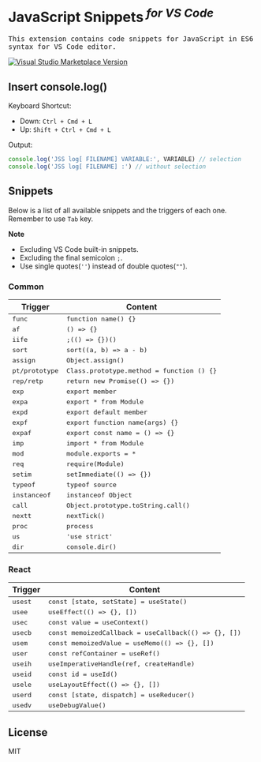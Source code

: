 <br>
<h1>JavaScript Snippets<sup><em> for VS Code</em></sup></h1>

<samp>This extension contains code snippets for JavaScript in ES6 syntax for VS Code editor.</samp>

<a href="https://marketplace.visualstudio.com/items?itemName=algorizen.javascript-snippets" target="__blank"><img src="https://img.shields.io/visual-studio-marketplace/v/algorizen.javascript-snippets.svg?color=blue&amp;label=VS%20Code%20Marketplace&logo=visual-studio-code" alt="Visual Studio Marketplace Version" /></a>

## Insert console.log()

Keyboard Shortcut:

- Down: `Ctrl + Cmd + L`
- Up: `Shift + Ctrl + Cmd + L`

Output:

```js
console.log('JSS log[ FILENAME] VARIABLE:', VARIABLE) // selection
console.log('JSS log[ FILENAME] :') // without selection
```

## Snippets

Below is a list of all available snippets and the triggers of each one. Remember to use `Tab` key.

**Note**

- Excluding VS Code built-in snippets.
- Excluding the final semicolon `;`.
- Use single quotes(`''`) instead of double quotes(`""`).

### Common

| Trigger                   | Content                                              |
| ------------------------- | ---------------------------------------------------- |
| <samp>func</samp>         | <samp>function name() {}</samp>                      |
| <samp>af</samp>           | <samp>() => {}</samp>                                |
| <samp>iife</samp>         | <samp>;(() => {})()</samp>                           |
| <samp>sort</samp>         | <samp>sort((a, b) => a - b)</samp>                   |
| <samp>assign</samp>       | <samp>Object.assign()</samp>                         |
| <samp>pt/prototype</samp> | <samp>Class.prototype.method = function () {}</samp> |
| <samp>rep/retp</samp>     | <samp>return new Promise(() => {})</samp>            |
| <samp>exp</samp>          | <samp>export member</samp>                           |
| <samp>expa</samp>         | <samp>export \* from Module</samp>                   |
| <samp>expd</samp>         | <samp>export default member</samp>                   |
| <samp>expf</samp>         | <samp>export function name(args) {}</samp>           |
| <samp>expaf</samp>        | <samp>export const name = () => {}</samp>            |
| <samp>imp</samp>          | <samp>import \* from Module</samp>                   |
| <samp>mod</samp>          | <samp>module.exports = \*</samp>                     |
| <samp>req</samp>          | <samp>require(Module)</samp>                         |
| <samp>setim</samp>        | <samp>setImmediate(() => {})</samp>                  |
| <samp>typeof</samp>       | <samp>typeof source</samp>                           |
| <samp>instanceof</samp>   | <samp>instanceof Object</samp>                       |
| <samp>call</samp>         | <samp>Object.prototype.toString.call()</samp>        |
| <samp>nextt</samp>        | <samp>nextTick()</samp>                              |
| <samp>proc</samp>         | <samp>process</samp>                                 |
| <samp>us</samp>           | <samp>'use strict'</samp>                            |
| <samp>dir</samp>          | <samp>console.dir()</samp>                           |

### React

| Trigger            | Content                                                         |
| ------------------ | --------------------------------------------------------------- |
| <samp>usest</samp> | <samp>const [state, setState] = useState()</samp>               |
| <samp>usee</samp>  | <samp>useEffect(() => {}, [])</samp>                            |
| <samp>usec</samp>  | <samp>const value = useContext()</samp>                         |
| <samp>usecb</samp> | <samp>const memoizedCallback = useCallback(() => {}, [])</samp> |
| <samp>usem</samp>  | <samp>const memoizedValue = useMemo(() => {}, [])</samp>        |
| <samp>user</samp>  | <samp>const refContainer = useRef()</samp>                      |
| <samp>useih</samp> | <samp>useImperativeHandle(ref, createHandle)</samp>             |
| <samp>useid</samp> | <samp>const id = useId()</samp>                                 |
| <samp>usele</samp> | <samp>useLayoutEffect(() => {}, [])</samp>                      |
| <samp>userd</samp> | <samp>const [state, dispatch] = useReducer()</samp>               |
| <samp>usedv</samp> | <samp>useDebugValue()</samp>                                    |

## License

MIT

